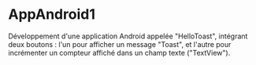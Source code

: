 # AppAndroid1
Développement d'une application Android appelée "HelloToast", intégrant deux boutons : l'un pour afficher un message "Toast", et l'autre pour incrémenter un compteur affiché dans un champ texte ("TextView").
